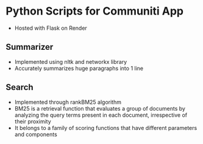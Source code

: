 # Python Scripts for Communiti App
- Hosted with Flask on Render

## Summarizer
- Implemented using nltk and networkx library
- Accurately summarizes huge paragraphs into 1 line

## Search
- Implemented through rankBM25 algorithm
- BM25 is a retrieval function that evaluates a group of documents by analyzing the query terms present in each document, irrespective of their proximity 
- It belongs to a family of scoring functions that have different parameters and components
